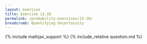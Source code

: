 ```yaml
---
layout: exercise
title: Exercise 13.16
permalink: /probability-exercises/13-16/
breadcrumb: Quantifying Uncertainity
---
```


{% include mathjax_support %}
{% include_relative question.md %}
